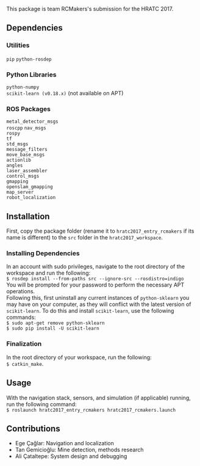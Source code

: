 This package is team RCMakers's submission for the HRATC 2017.

## Dependencies
### Utilities
`pip`
`python-rosdep`

### Python Libraries
`python-numpy`  
`scikit-learn (v0.18.x)` (not available on APT)  

### ROS Packages
`metal_detector_msgs`  
`roscpp` 
`nav_msgs`   
`rospy`  
`tf`  
`std_msgs`  
`message_filters`  
`move_base_msgs`  
`actionlib`  
`angles`  
`laser_assembler`  
`control_msgs`  
`gmapping`  
`openslam_gmapping`  
`map_server`  
`robot_localization`  

## Installation
First, copy the package folder (rename it to `hratc2017_entry_rcmakers` if its name is different) to the `src` folder in the `hratc2017_workspace`.  

### Installing Dependencies
In an account with sudo privileges, navigate to the root directory of the workspace and run the following:  
`$ rosdep install --from-paths src --ignore-src --rosdistro=indigo`  
You will be prompted for your password to perform the necessary APT operations.  
Following this, first uninstall any current instances of `python-sklearn` you may have on your computer, as they will conflict with the latest version of `scikit-learn`. To do this and install `scikit-learn`, use the following commands:  
`$ sudo apt-get remove python-sklearn`  
`$ sudo pip install -U scikit-learn`  

### Finalization
In the root directory of your workspace, run the following:  
`$ catkin_make`.  

## Usage
With the navigation stack, sensors, and simulation (if applicable) running, run the following command:  
`$ roslaunch hratc2017_entry_rcmakers hratc2017_rcmakers.launch`

## Contributions
* Ege Çağlar: Navigation and localization
* Tan Gemicioğlu: Mine detection, methods research
* Ali Çataltepe: System design and debugging
